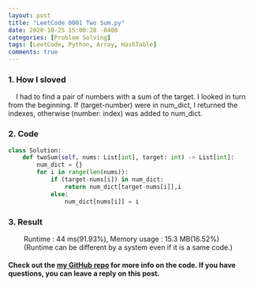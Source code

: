 ```yaml
---
layout: post
title: "LeetCode 0001 Two Sum.py"
date: 2020-10-25 15:00:28 -0400
categories: [Problem Solving]
tags: [LeetCode, Python, Array, HashTable]
comments: true
---
```


### 1. How I sloved
&nbsp;&nbsp;&nbsp;&nbsp;I had to find a pair of numbers with a sum of the target. I looked in turn from the beginning. If (target-number) were in num_dict, I returned the indexes, otherwise (number: index) was added to num_dict.

### 2. Code
```python
class Solution:
    def twoSum(self, nums: List[int], target: int) -> List[int]:
        num_dict = {}
        for i in range(len(nums)):
            if (target-nums[i]) in num_dict:
                return num_dict[target-nums[i]],i
            else:
                num_dict[nums[i]] = i
```

### 3. Result
&nbsp;&nbsp;&nbsp;&nbsp;&nbsp;&nbsp;&nbsp;&nbsp;Runtime : 44 ms(91.93%), Memory usage : 15.3 MB(16.52%)  
&nbsp;&nbsp;&nbsp;&nbsp;&nbsp;&nbsp;&nbsp;&nbsp;(Runtime can be different by a system even if it is a same code.)

#### Check out the [my GitHub repo][hyuk-gh] for more info on the code. If you have questions, you can leave a reply on this post.

[hyuk-gh]:   https://github.com/dlgur1994/StudyAlgorithms
